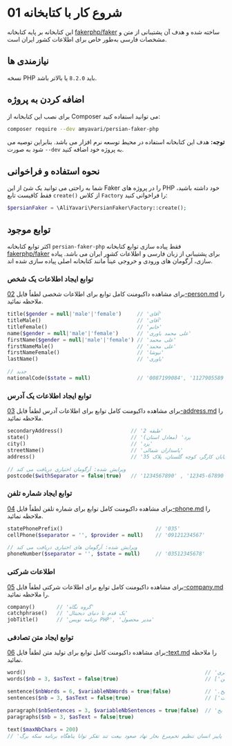 # 01 شروع کار با کتابخانه

این کتابخانه بر پایه کتابخانه [fakerphp/faker](https://fakerphp.org/) ساخته شده و هدف آن پشتیبانی از متن و مشخصات فارسی به‌طور خاص برای اطلاعات کشور ایران است.

## نیازمندی ها

نسخه PHP باید `8.2.0` یا بالاتر باشد.

## اضافه کردن به پروژه

برای نصب این کتابخانه از Composer می توانید استفاده کنید:

```bash
composer require --dev amyavari/persian-faker-php
```

**توجه:** هدف این کتابخانه استفاده در محیط توسعه نرم افزار می باشد. بنابراین توصیه می شود به صورت `--dev` به پروژه خود اضافه کنید.

## نحوه استفاده و فراخوانی

شما به راحتی می توانید یک شئ از این Faker را در پروژه های PHP خود داشته باشید، فقط کافیست تابع `create()` از کلاس `Factory` را فراخوانی کنید:

```php
$persianFaker = \AliYavari\PersianFaker\Factory::create();
```

## توابع موجود

اکثر توابع کتابخانه `persian-faker-php` فقط پیاده سازی توابع کتابخانه [fakerphp/faker](https://fakerphp.org/) برای پشتیبانی از زبان فارسی و اطلاعات کشور ایران می باشد. پیاده سازی، آرگومان های ورودی و خروجی عیناً مانند کتابخانه اصلی پیاده سازی شده اند.

### توابع ایجاد اطلاعات یک شخص

برای مشاهده داکیومنت کامل توابع برای اطلاعات شخصی لطفاً فایل [02-person.md](02-person.md) را ملاحظه نمائید.

```php
title($gender = null|'male'|'female')     // 'آقای'
titleMale()                               // 'آقای'
titleFemale()                             // 'خانم'
name($gender = null|'male'|'female')      // 'علی محمد یاوری'
firstName($gender = null|'male'|'female') // 'علی محمد'
firstNameMale()                           // 'علی محمد'
firstNameFemale()                         // 'نیوشا'
lastName()                                // 'یاوری'

// جدید
nationalCode($state = null)               // '0087199084', '1127905589'
```

### توابع ایجاد اطلاعات یک آدرس

برای مشاهده داکیومنت کامل توابع برای اطلاعات آدرس لطفاً فایل [03-address.md](03-address.md) را ملاحظه نمائید.

```php
secondaryAddress()                      // 'طبقه 2'
state()                                 // 'یزد' (معادل استان)
city()                                  // 'یزد'
streetName()                            // 'پاسداران شمالی'
address()                               // 'خیابان کارگر، کوچه گلستان، پلاک 35

// ویرایش شده: آرگومان اختیاری دریافت می کند
postcode($withSeparator = false|true)   // '1234567890' , '12345-67890'
```

### توابع ایجاد شماره تلفن

برای مشاهده داکیومنت کامل توابع برای شماره تلفن لطفاً فایل [04-phone.md](04-phone.md) را ملاحظه نمائید.

```php
statePhonePrefix()                              // '035'
cellPhone($separator = '', $provider = null)    // '09121234567'

// ویرایش شده: آرگومان های اختیاری دریافت می کند
phoneNumber($separator = '', $state = null)     // '03512345678'
```

### اطلاعات شرکتی

برای مشاهده داکیومنت کامل توابع برای اطلاعات شرکتی لطفاً فایل [05-company.md](05-company.md) را ملاحظه نمائید.

```php
company()       // 'گروه نگاه'
catchphrase()   // 'یک قدم تا دنیای دیجیتال'
jobTitle()      // 'برنامه نویس PHP', 'مدیر محصول'
```

### توابع ایجاد متن تصادفی

برای مشاهده داکیومنت کامل توابع برای تولید متن لطفاً فایل [06-text.md](06-text.md) را ملاحظه نمائید.

```php
word()                                                          // 'آتش', 'خاکستری'
words($nb = 3, $asText = false|true)                            // ['خاکستری', 'سریع' , 'دارچین'], 'خاکستری سریع دارچین'

sentence($nbWords = 6, $variableNbWords = true|false)           // '.نویس اتوبوس برنامه دار.', 'دیجیتال دنیا و بی یخ'
sentences($nb = 3, $asText = false|true)                        // ['خاکستری سریع دارچین','.یخ در بهشت.'], 'خاکستری سریع دارچین. یخ در بهشت.'

paragraph($nbSentences = 3, $variableNbSentences = true|false)  // 'خاکستری سریع دارچین اما اینجا. یخ در بهشت بها. دیجیتال دنیا و بی یخ..'
paragraphs($nb = 3, $asText = false|true)

text($maxNbChars = 200)
// 'ثانیه رنگ هفته ماه ملی پاییز انسان تنظیم تخم‌مرغ بخار نهاد صعود بیعت تند تفکر توانا پناهگاه برنامه سکه برگ'
```
